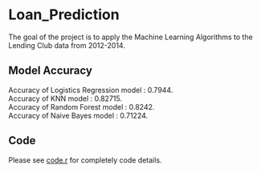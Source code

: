 # Loan_Prediction
The goal of the project is to apply the Machine Learning Algorithms to the Lending Club data from 2012-2014.  


## Model Accuracy    

Accuracy of Logistics Regression model : 0.7944.  
Accuracy of KNN model : 0.82715.   
Accuracy of Random Forest model : 0.8242.   
Accuracy of Naive Bayes model : 0.71224.   


## Code

Please see [code.r](https://github.com/ct627/Loan_Prediction/blob/master/code.R) for completely code details.  

